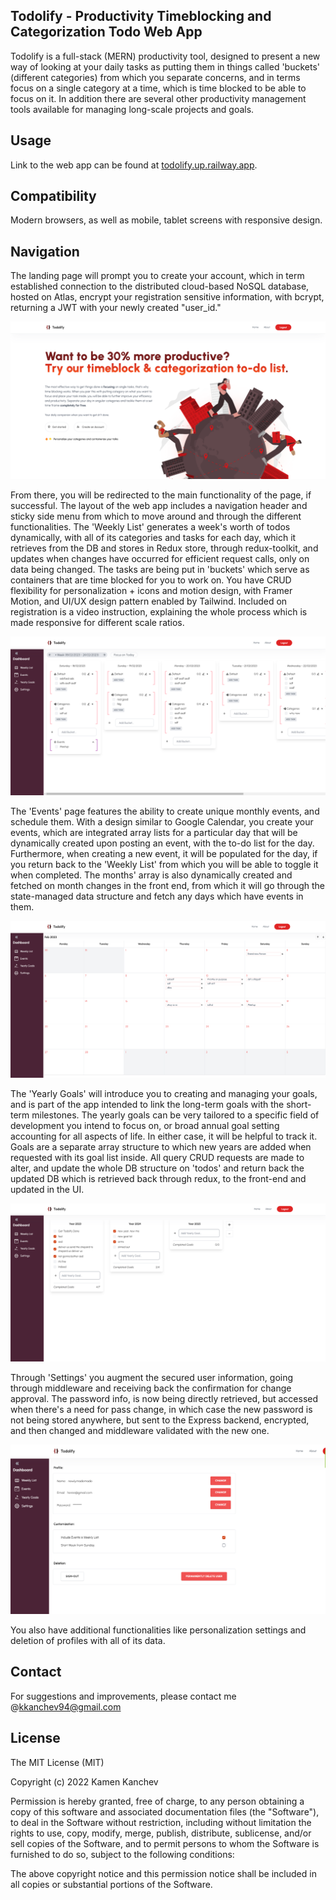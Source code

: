 ## Todolify - Productivity Timeblocking and Categorization Todo Web App

Todolify is a full-stack (MERN) productivity tool, designed to present a new way of looking at your daily tasks as putting them
in things called 'buckets' (different categories) from which you separate concerns, and in terms focus on a single category at a time, which is time blocked to be able to focus on it. In addition there are several other productivity management tools available for managing long-scale projects and goals.

## Usage

Link to the web app can be found at [todolify.up.railway.app](https://todolify.up.railway.app/).

## Compatibility

Modern browsers, as well as mobile, tablet screens with responsive design.

## Navigation

The landing page will prompt you to create your account, which in term established connection to the distributed cloud-based NoSQL database, hosted on Atlas, encrypt your registration sensitive information, with bcrypt, returning a JWT with your newly created "user_id."

![landing_page](/client/src/assets/readme/2.png)

From there, you will be redirected to the main functionality of the page, if successful. The layout of the web app includes a navigation header and sticky side menu from which to move around and through the different functionalities. The 'Weekly List' generates a week's worth of todos dynamically, with all of its categories and tasks for each day, which it retrieves from the DB and stores in Redux store, through redux-toolkit, and updates when changes have occurred for efficient request calls, only on data being changed.
The tasks are being put in 'buckets' which serve as containers that are time blocked for you to work on. You have CRUD flexibility for personalization + icons and motion design, with Framer Motion, and UI/UX design pattern enabled by Tailwind. Included on registration is a video instruction, explaining the whole process which is made responsive for different scale ratios.

![weekly_list](/client/src/assets/readme/4.png)

The 'Events' page features the ability to create unique monthly events, and schedule them. With a design similar to Google Calendar, you create your events, which are integrated array lists for a particular day that will be dynamically created upon posting an event, with the to-do list for the day.
Furthermore, when creating a new event, it will be populated for the day, if you return back to the 'Weekly List' from which you will be able to toggle it when completed. The months' array is also dynamically created and fetched on month changes in the front end, from which it will go through the state-managed data structure and fetch any days which have events in them.

![events](/client/src/assets/readme/5.png)

The 'Yearly Goals' will introduce you to creating and managing your goals, and is part of the app intended to link the long-term goals with the short-term milestones. The yearly goals can be very tailored to a specific field of development you intend to focus on, or broad annual goal setting accounting for all aspects of life. In either case, it will be helpful to track it.
Goals are a separate array structure to which new years are added when requested with its goal list inside. All query CRUD requests are made to alter, and update the whole DB structure on 'todos' and return back the updated DB which is retrieved back through redux, to the front-end and updated in the UI.

![yearly_goals](/client/src/assets/readme/6.png)

Through 'Settings' you augment the secured user information, going through middleware and receiving back the confirmation for change approval. The password info, is now being directly retrieved, but accessed when there's a need for pass change, in which case the new password is not being stored anywhere, but sent to the Express backend, encrypted, and then changed and middleware validated with the new one.

![settings](/client/src/assets/readme/7.png)

You also have additional functionalities like personalization settings and deletion of profiles with all of its data.

## Contact

For suggestions and improvements, please contact me @kkanchev94@gmail.com

## License

The MIT License (MIT)

Copyright (c) 2022 Kamen Kanchev

Permission is hereby granted, free of charge, to any person obtaining a copy of this software and associated documentation files (the "Software"), to deal in the Software without restriction, including without limitation the rights to use, copy, modify, merge, publish, distribute, sublicense, and/or sell copies of the Software, and to permit persons to whom the Software is furnished to do so, subject to the following conditions:

The above copyright notice and this permission notice shall be included in all copies or substantial portions of the Software.
